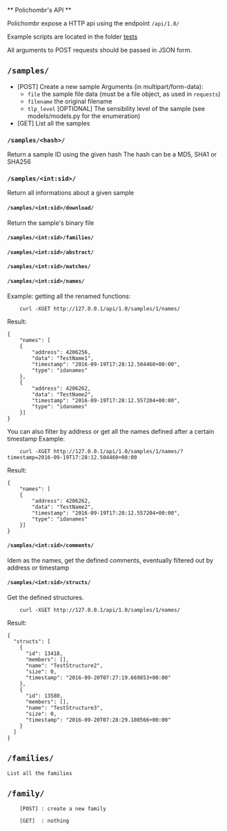 ** Polichombr's API **

Polichombr expose a HTTP api using the endpoint `/api/1.0/`

Example scripts are located in the folder [tests](https://github.com/ANSSI-FR/polichombr/tree/master/tests)

All arguments to POST requests should be passed in JSON form.

## `/samples/`

* [POST] Create a new sample
Arguments (in multipart/form-data):
	* `file` the sample file data (must be a file object, as used in `requests`)
	* `filename` the original filename
	* `tlp_level` [OPTIONAL] The sensibility level of the sample (see models/models.py for the enumeration)
* [GET] List all the samples

### `/samples/<hash>/`
Return a sample ID using the given hash
The hash can be a MD5, SHA1 or SHA256

### `/samples/<int:sid>/`
Return all informations about a given sample

#### `/samples/<int:sid>/download/`
Return the sample's binary file

#### `/samples/<int:sid>/families/`

#### `/samples/<int:sid>/abstract/`

#### `/samples/<int:sid>/matches/`


#### `/samples/<int:sid>/names/`
Example:
getting all the renamed functions:
```
	curl -XGET http://127.0.0.1/api/1.0/samples/1/names/
```
Result:
```
{
	"names": [
	{
		"address": 4206256,
		"data": "TestName1",
		"timestamp": "2016-09-19T17:28:12.504460+00:00",
		"type": "idanames"
	},
	{
		"address": 4206262,
		"data": "TestName2",
		"timestamp": "2016-09-19T17:28:12.557204+00:00",
		"type": "idanames"
	}]
}
```

You can also filter by address or get all the names defined after a certain timestamp
Example:
```
	curl -XGET http://127.0.0.1/api/1.0/samples/1/names/?timestamp=2016-09-19T17:28:12.504460+00:00
```
Result:
```
{
	"names": [
	{
		"address": 4206262,
		"data": "TestName2",
		"timestamp": "2016-09-19T17:28:12.557204+00:00",
		"type": "idanames"
	}]
}
```

#### `/samples/<int:sid>/comments/`
Idem as the names, get the defined comments,
eventually filtered out by address or timestamp

#### `/samples/<int:sid>/structs/`
Get the defined structures.

```
	curl -XGET http://127.0.0.1/api/1.0/samples/1/names/
```
Result:
```
{
  "structs": [
    {
      "id": 13418,
      "members": [],
      "name": "TestStructure2",
      "size": 0,
      "timestamp": "2016-09-20T07:27:19.669853+00:00"
    },
    {
      "id": 13580,
      "members": [],
      "name": "TestStructure3",
      "size": 0,
      "timestamp": "2016-09-20T07:28:29.180566+00:00"
    }
  ]
}
```


## `/families/`
	List all the families
## `/family/`
        [POST] : create a new family

        [GET]  : nothing

